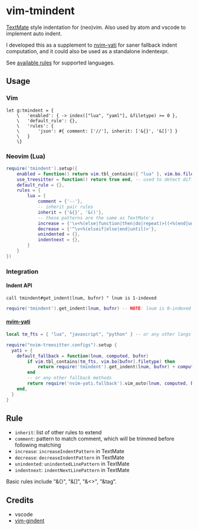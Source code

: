 # vim-tmindent

[TextMate](https://macromates.com/manual/en/appendix) style indentation for (neo)vim. Also used by atom and vscode to implement auto indent.

I developed this as a supplement to [nvim-yati](https://github.com/yioneko/nvim-yati) for saner fallback indent computation, and it could also be used as a standalone indentexpr.

See [available rules](./autoload/tmindent/rules.vim) for supported languages.

## Usage

### Vim

```vim
let g:tmindent = {
    \   'enabled': { -> index(["lua", "yaml"], &filetype) >= 0 },
    \   'default_rule': {},
    \   'rules': {
    \       'json': #{ comment: ['//'], inherit: ['&{}', '&[]'] }
    \   }
    \}
```

### Neovim (Lua)

```lua
require('tmindent').setup({
    enabled = function() return vim.tbl_contains({ "lua" }, vim.bo.filetype) end,
    use_treesitter = function() return true end, -- used to detect different langauge region and comments
    default_rule = {},
    rules = {
        lua = {
            comment = {'--'},
            -- inherit pair rules
            inherit = {'&{}', '&()'},
            -- these patterns are the same as TextMate's
            increase = {'\v<%(else|function|then|do|repeat)>((<%(end|until)>)@!.)*$'},
            decrease = {'^\v<%(elseif|else|end|until)>'},
            unindented = {},
            indentnext = {},
        }
    }
})
```

### Integration

#### Indent API

```vim
call tmindent#get_indent(lnum, bufnr) " lnum is 1-indexed
```

```lua
require('tmindent').get_indent(lnum, bufnr) -- NOTE: lnum is 0-indexed
```

#### [nvim-yati](https://github.com/yioneko/nvim-yati)

```lua
local tm_fts = { "lua", "javascript", "python" } -- or any other langs

require("nvim-treesitter.configs").setup {
  yati = {
    default_fallback = function(lnum, computed, bufnr)
        if vim.tbl_contains(tm_fts, vim.bo[bufnr].filetype) then
            return require('tmindent').get_indent(lnum, bufnr) + computed
        end
        -- or any other fallback methods
        return require('nvim-yati.fallback').vim_auto(lnum, computed, bufnr)
    end,
  }
}
```

## Rule

- `inherit`: list of other rules to extend
- `comment`: pattern to match comment, which will be trimmed before following matching
- `increase`: `increaseIndentPattern` in TextMate
- `decrease`: `decreaseIndentPattern` in TextMate
- `unindented`: `unindentedLinePattern` in TextMate
- `indentnext`: `indentNextLinePattern` in TextMate

Basic rules include "&{}", "&[]", "&<>", "&tag".

## Credits

- vscode
- [vim-gindent](https://github.com/hrsh7th/vim-gindent)
